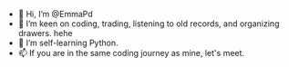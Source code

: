 - 👋 Hi, I’m @EmmaPd
- 👀 I’m keen on coding, trading, listening to old records, and organizing drawers. hehe
- 🌱 I’m self-learning Python.
- 📫 If you are in the same coding journey as mine, let's meet. 

<!---
EmmaPd/EmmaPd is a ✨ special ✨ repository because its `README.md` (this file) appears on your GitHub profile.
You can click the Preview link to take a look at your changes.
--->
